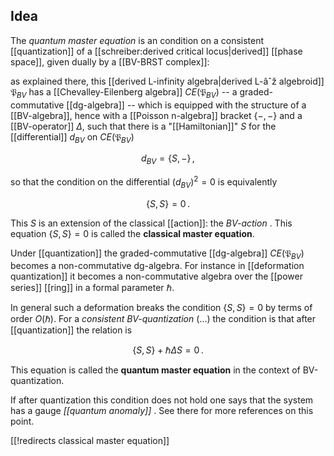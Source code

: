 

## Idea

The _quantum master equation_ is an condition on a consistent [[quantization]] of a [[schreiber:derived critical locus|derived]] [[phase space]], given dually by a [[BV-BRST complex]]:

as explained there, this [[derived L-infinity algebra|derived L-âˆž algebroid]] $\mathfrak{P}_{BV}$ has a [[Chevalley-Eilenberg algebra]] $CE(\mathfrak{P}_{BV})$ -- a graded-commutative [[dg-algebra]] -- which is equipped with the structure of a [[BV-algebra]], hence with a [[Poisson n-algebra]] bracket $\{-,-\}$ and a [[BV-operator]] $\Delta$, such that there is a "[[Hamiltonian]]" $S$ for the [[differential]] $d_{BV}$ on $CE(\mathfrak{P}_{BV})$

$$
  d_{BV} = \{S, -\}
  \,,
$$

so that the condition on the differential $(d_{BV})^2 = 0$ is equivalently 

$$
  \{S,S\} = 0
  \,.
$$


This $S$ is an extension of the classical [[action]]: the _BV-action_ . This equation $\{S,S\} = 0$ is called the **classical master equation**.

Under [[quantization]] the graded-commutative [[dg-algebra]] $CE(\mathfrak{P}_{BV})$ becomes a non-commutative dg-algebra. For instance in [[deformation quantization]] it becomes a non-commutative algebra over the [[power series]] [[ring]] in a formal parameter $\hbar$.

In general such a deformation breaks the condition $\{S,S\} = 0$ by terms of order $O(\hbar)$. For a _consistent BV-quantization_ (...) the condition is that after [[quantization]] the relation is

$$
  \{S,S\} + \hbar \Delta S = 0
  \,.
$$

This equation is called the **quantum master equation** in the context of BV-quantization. 

If after quantization this condition does not hold one says that the system has a gauge _[[quantum anomaly]]_ . See there for more references on this point.

[[!redirects classical master equation]]
